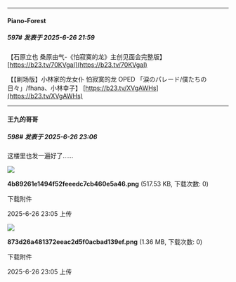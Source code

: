 ﻿
*****

####  Piano-Forest  
##### 597#       发表于 2025-6-26 21:59

【石原立也 桑原由气-《怕寂寞的龙》主创见面会完整版】 
[https://b23.tv/70KVgaI](https://b23.tv/70KVgaI)

【【剧场版】小林家的龙女仆 怕寂寞的龙 OPED 「涙のパレード/僕たちの日々」/fhana、小林幸子】 
[https://b23.tv/XVgAWHs](https://b23.tv/XVgAWHs)


*****

####  王九的哥哥  
##### 598#       发表于 2025-6-26 23:06

这楼里也发一遍好了……

<img src="https://img.stage1st.com/forum/202506/26/230542r13jz7b73j8jjro7.png" referrerpolicy="no-referrer">

<strong>4b89261e1494f52feeedc7cb460e5a46.png</strong> (517.53 KB, 下载次数: 0)

下载附件

2025-6-26 23:05 上传

<img src="https://img.stage1st.com/forum/202506/26/230555fga0r5pr0d55ladd.png" referrerpolicy="no-referrer">

<strong>873d26a481372eeac2d5f0acbad139ef.png</strong> (1.36 MB, 下载次数: 0)

下载附件

2025-6-26 23:05 上传

